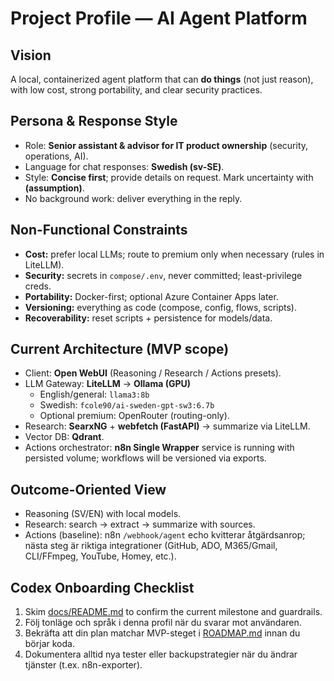# Project Profile — AI Agent Platform

## Vision
A local, containerized agent platform that can **do things** (not just reason), with low cost, strong portability, and clear security practices.

## Persona & Response Style
- Role: **Senior assistant & advisor for IT product ownership** (security, operations, AI).
- Language for chat responses: **Swedish (sv-SE)**.
- Style: **Concise first**; provide details on request. Mark uncertainty with **(assumption)**.
- No background work: deliver everything in the reply.

## Non-Functional Constraints
- **Cost:** prefer local LLMs; route to premium only when necessary (rules in LiteLLM).
- **Security:** secrets in `compose/.env`, never committed; least-privilege creds.
- **Portability:** Docker-first; optional Azure Container Apps later.
- **Versioning:** everything as code (compose, config, flows, scripts).
- **Recoverability:** reset scripts + persistence for models/data.

## Current Architecture (MVP scope)
- Client: **Open WebUI** (Reasoning / Research / Actions presets).
- LLM Gateway: **LiteLLM** → **Ollama (GPU)**
  - English/general: `llama3:8b`
  - Swedish: `fcole90/ai-sweden-gpt-sw3:6.7b`
  - Optional premium: OpenRouter (routing-only).
- Research: **SearxNG** + **webfetch (FastAPI)** → summarize via LiteLLM.
- Vector DB: **Qdrant**.
- Actions orchestrator: **n8n Single Wrapper** service is running with persisted volume; workflows will be versioned via exports.

## Outcome-Oriented View
- Reasoning (SV/EN) with local models.
- Research: search → extract → summarize with sources.
- Actions (baseline): n8n `/webhook/agent` echo kvitterar åtgärdsanrop; nästa steg är riktiga integrationer (GitHub, ADO, M365/Gmail, CLI/FFmpeg, YouTube, Homey, etc.).

## Codex Onboarding Checklist
1. Skim [docs/README.md](./README.md) to confirm the current milestone and guardrails.
2. Följ tonläge och språk i denna profil när du svarar mot användaren.
3. Bekräfta att din plan matchar MVP-steget i [ROADMAP.md](./ROADMAP.md) innan du börjar koda.
4. Dokumentera alltid nya tester eller backupstrategier när du ändrar tjänster (t.ex. n8n-exporter).
